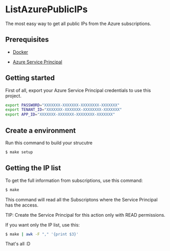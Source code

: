 # ListAzurePublicIPs

The most easy way to get all public IPs from the Azure subscriptions.

## Prerequisites

* [Docker](https://docs.docker.com/install/)

* [Azure Service Principal](https://docs.microsoft.com/en-us/cli/azure/create-an-azure-service-principal-azure-cli?view=azure-cli-latest)

## Getting started

First of all, export your Azure Service Principal credentials to use this project.

```bash
export PASSWORD="XXXXXXX-XXXXXXX-XXXXXXXX-XXXXXXX"
export TENANT_ID="XXXXXXX-XXXXXXX-XXXXXXXX-XXXXXXX"
export APP_ID="XXXXXXX-XXXXXXX-XXXXXXXX-XXXXXXX"
```

## Create a environment
 
Run this command to build your strucutre

```bash
$ make setup
```

## Getting the IP list

To get the full information from subscriptions, use this command:

```bash
$ make
```

This command will read all the Subscriptons where the Service Principal has the access.

TIP: Create the Service Principal for this action only with READ permissions.

If you want only the IP list, use this:

```bash
$ make | awk -F "," '{print $3}'
```

That's all :D